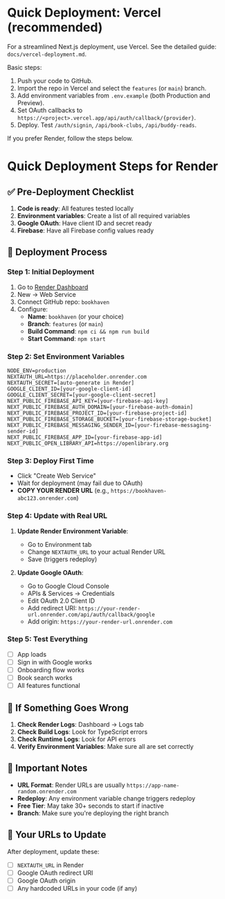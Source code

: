 # Quick Deployment: Vercel (recommended)

For a streamlined Next.js deployment, use Vercel. See the detailed guide: `docs/vercel-deployment.md`.

Basic steps:

1. Push your code to GitHub.
2. Import the repo in Vercel and select the `features` (or `main`) branch.
3. Add environment variables from `.env.example` (both Production and Preview).
4. Set OAuth callbacks to `https://<project>.vercel.app/api/auth/callback/{provider}`.
5. Deploy. Test `/auth/signin`, `/api/book-clubs`, `/api/buddy-reads`.

If you prefer Render, follow the steps below.

# Quick Deployment Steps for Render

## ✅ Pre-Deployment Checklist

1. **Code is ready**: All features tested locally
2. **Environment variables**: Create a list of all required variables
3. **Google OAuth**: Have client ID and secret ready
4. **Firebase**: Have all Firebase config values ready

## 🚀 Deployment Process

### Step 1: Initial Deployment

1. Go to [Render Dashboard](https://dashboard.render.com/)
2. New → Web Service
3. Connect GitHub repo: `bookhaven`
4. Configure:
   - **Name**: `bookhaven` (or your choice)
   - **Branch**: `features` (or `main`)
   - **Build Command**: `npm ci && npm run build`
   - **Start Command**: `npm start`

### Step 2: Set Environment Variables

```
NODE_ENV=production
NEXTAUTH_URL=https://placeholder.onrender.com
NEXTAUTH_SECRET=[auto-generate in Render]
GOOGLE_CLIENT_ID=[your-google-client-id]
GOOGLE_CLIENT_SECRET=[your-google-client-secret]
NEXT_PUBLIC_FIREBASE_API_KEY=[your-firebase-api-key]
NEXT_PUBLIC_FIREBASE_AUTH_DOMAIN=[your-firebase-auth-domain]
NEXT_PUBLIC_FIREBASE_PROJECT_ID=[your-firebase-project-id]
NEXT_PUBLIC_FIREBASE_STORAGE_BUCKET=[your-firebase-storage-bucket]
NEXT_PUBLIC_FIREBASE_MESSAGING_SENDER_ID=[your-firebase-messaging-sender-id]
NEXT_PUBLIC_FIREBASE_APP_ID=[your-firebase-app-id]
NEXT_PUBLIC_OPEN_LIBRARY_API=https://openlibrary.org
```

### Step 3: Deploy First Time

- Click "Create Web Service"
- Wait for deployment (may fail due to OAuth)
- **COPY YOUR RENDER URL** (e.g., `https://bookhaven-abc123.onrender.com`)

### Step 4: Update with Real URL

1. **Update Render Environment Variable**:

   - Go to Environment tab
   - Change `NEXTAUTH_URL` to your actual Render URL
   - Save (triggers redeploy)

2. **Update Google OAuth**:
   - Go to Google Cloud Console
   - APIs & Services → Credentials
   - Edit OAuth 2.0 Client ID
   - Add redirect URI: `https://your-render-url.onrender.com/api/auth/callback/google`
   - Add origin: `https://your-render-url.onrender.com`

### Step 5: Test Everything

- [ ] App loads
- [ ] Sign in with Google works
- [ ] Onboarding flow works
- [ ] Book search works
- [ ] All features functional

## 🔧 If Something Goes Wrong

1. **Check Render Logs**: Dashboard → Logs tab
2. **Check Build Logs**: Look for TypeScript errors
3. **Check Runtime Logs**: Look for API errors
4. **Verify Environment Variables**: Make sure all are set correctly

## 📝 Important Notes

- **URL Format**: Render URLs are usually `https://app-name-random.onrender.com`
- **Redeploy**: Any environment variable change triggers redeploy
- **Free Tier**: May take 30+ seconds to start if inactive
- **Branch**: Make sure you're deploying the right branch

## 🎯 Your URLs to Update

After deployment, update these:

- [ ] `NEXTAUTH_URL` in Render
- [ ] Google OAuth redirect URI
- [ ] Google OAuth origin
- [ ] Any hardcoded URLs in your code (if any)
